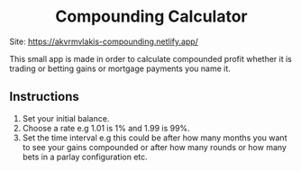 <div align="center">
 <h1>Compounding Calculator</h1>
 </div>

 Site: https://akvrmvlakis-compounding.netlify.app/

This small app is made in order to calculate compounded profit whether it is trading or betting gains or mortgage payments you name it.

## Instructions

1. Set your initial balance.
2. Choose a rate e.g 1.01 is 1% and 1.99 is 99%.
3. Set the time interval e.g this could be after how many months you want to see your gains compounded or after how many rounds or how many bets in a parlay configuration etc.
